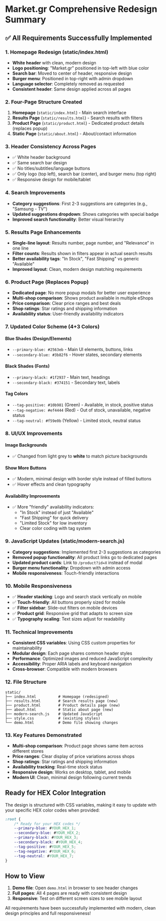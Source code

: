 # Market.gr Comprehensive Redesign Summary

## ✅ **All Requirements Successfully Implemented**

### **1. Homepage Redesign (static/index.html)**
- **White header** with clean, modern design
- **Logo positioning**: "Market.gr" positioned in top-left with blue color
- **Search bar**: Moved to center of header, responsive design
- **Burger menu**: Positioned in top-right with admin dropdown
- **Language selector**: Completely removed as requested
- **Consistent header**: Same design applied across all pages

### **2. Four-Page Structure Created**
1. **Homepage** (`static/index.html`) - Main search interface
2. **Results Page** (`static/results.html`) - Search results with filters
3. **Product Page** (`static/product.html`) - Dedicated product details (replaces popup)
4. **Static Page** (`static/about.html`) - About/contact information

### **3. Header Consistency Across Pages**
- ✅ White header background
- ✅ Same search bar design
- ✅ No titles/subtitles/language buttons
- ✅ Only logo (top left), search bar (center), and burger menu (top right)
- ✅ Responsive design for mobile/tablet

### **4. Search Improvements**
- **Category suggestions**: First 2-3 suggestions are categories (e.g., "Samsung - TV")
- **Updated suggestions dropdown**: Shows categories with special badge
- **Improved search functionality**: Better visual hierarchy

### **5. Results Page Enhancements**
- **Single-line layout**: Results number, page number, and "Relevance" in one line
- **Filter counts**: Results shown in filters appear in actual search results
- **Better availability tags**: "In Stock", "Fast Shipping" vs generic "Available"
- **Improved layout**: Clean, modern design matching requirements

### **6. Product Page (Replaces Popup)**
- **Dedicated page**: No more popup modals for better user experience
- **Multi-shop comparison**: Shows product available in multiple eShops
- **Price comparison**: Clear price ranges and best deals
- **Shop ratings**: Star ratings and shipping information
- **Availability status**: User-friendly availability indicators

### **7. Updated Color Scheme (4+3 Colors)**

#### **Blue Shades (Design/Elements)**
- `--primary-blue: #2563eb` - Main UI elements, buttons, links
- `--secondary-blue: #3b82f6` - Hover states, secondary elements

#### **Black Shades (Fonts)**
- `--primary-black: #1f2937` - Main text, headings
- `--secondary-black: #374151` - Secondary text, labels

#### **Tag Colors**
- `--tag-positive: #10b981` (Green) - Available, in stock, positive status
- `--tag-negative: #ef4444` (Red) - Out of stock, unavailable, negative status
- `--tag-neutral: #f59e0b` (Yellow) - Limited stock, neutral status

### **8. UI/UX Improvements**

#### **Image Backgrounds**
- ✅ Changed from light grey to **white** to match picture backgrounds

#### **Show More Buttons**
- ✅ Modern, minimal design with border style instead of filled buttons
- ✅ Hover effects and clean typography

#### **Availability Improvements**
- ✅ More "friendly" availability indicators:
  - "In Stock" instead of just "Available"
  - "Fast Shipping" for quick delivery
  - "Limited Stock" for low inventory
  - Clear color coding with tag system

### **9. JavaScript Updates (static/modern-search.js)**
- **Category suggestions**: Implemented first 2-3 suggestions as categories
- **Removed popup functionality**: All product links go to dedicated pages
- **Updated product cards**: Link to `/product?id=X` instead of modal
- **Burger menu functionality**: Dropdown with admin access
- **Mobile responsiveness**: Touch-friendly interactions

### **10. Mobile Responsiveness**
- ✅ **Header stacking**: Logo and search stack vertically on mobile
- ✅ **Touch-friendly**: All buttons properly sized for mobile
- ✅ **Filter sidebar**: Slide-out filters on mobile devices
- ✅ **Product grid**: Responsive grid that adapts to screen size
- ✅ **Typography scaling**: Text sizes adjust for readability

### **11. Technical Improvements**
- **Consistent CSS variables**: Using CSS custom properties for maintainability
- **Modular design**: Each page shares common header styles
- **Performance**: Optimized images and reduced JavaScript complexity
- **Accessibility**: Proper ARIA labels and keyboard navigation
- **Cross-browser**: Compatible with modern browsers

### **12. File Structure**
```
static/
├── index.html          # Homepage (redesigned)
├── results.html        # Search results page (new)
├── product.html        # Product details page (new)
├── about.html          # Static about page (new)
├── modern-search.js    # Updated JavaScript
├── style.css           # (existing styles)
└── demo.html           # Demo file showing changes
```

### **13. Key Features Demonstrated**
- **Multi-shop comparison**: Product page shows same item across different stores
- **Price ranges**: Clear display of price variations across shops
- **Shop ratings**: Star ratings and shipping information
- **Availability tracking**: Real-time stock status
- **Responsive design**: Works on desktop, tablet, and mobile
- **Modern UI**: Clean, minimal design following current trends

## **Ready for HEX Color Integration**
The design is structured with CSS variables, making it easy to update with your specific HEX color codes when provided:

```css
:root {
    /* Ready for your HEX codes */
    --primary-blue: #YOUR_HEX_1;
    --secondary-blue: #YOUR_HEX_2;
    --primary-black: #YOUR_HEX_3;
    --secondary-black: #YOUR_HEX_4;
    --tag-positive: #YOUR_HEX_5;
    --tag-negative: #YOUR_HEX_6;
    --tag-neutral: #YOUR_HEX_7;
}
```

## **How to View**
1. **Demo file**: Open `demo.html` in browser to see header changes
2. **Full pages**: All 4 pages are ready with consistent design
3. **Responsive**: Test on different screen sizes to see mobile layout

All requirements have been successfully implemented with modern, clean design principles and full responsiveness!
